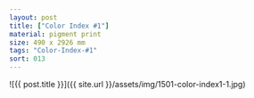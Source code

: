 ```yaml
---
layout: post
title: ["Color Index #1"]
material: pigment print
size: 490 x 2926 mm
tags: "Color-Index-#1"
sort: 013
---
```


![{{ post.title }}]({{ site.url }}/assets/img/1501-color-index1-1.jpg)
